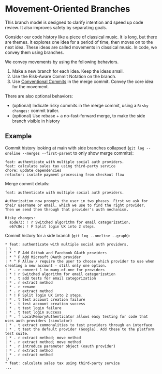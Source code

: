 # Movement-Oriented Branches

This branch model is designed to clarify intention and speed up code review. It also improves safety by separating goals.

Consider our code history like a piece of classical music. It is long, but there are themes. It explores one idea for a period of time, then moves on to the next idea. These ideas are called movements in classical music. In code, we convey them using branches.

We convey movements by using the following behaviors.

1. Make a new branch for each idea. Keep the ideas small.
2. Use the Risk-Aware Commit Notation on the branch.
3. Use [Conventional Commits](https://www.conventionalcommits.org/en/v1.0.0/) in the merge commit. Convey the core idea for the movement.

There are also optional behaviors:

* (optional) Indicate risky commits in the merge commit, using a `Risky changes:` commit trailer. 
* (optional) Use rebase + a no-fast-forward merge, to make the side branch visible in history

## Example

Commit history looking at main with side branches collapsed (`git log --oneline --merges --first-parent` to only show merge commits):
```
feat: authenticate with multiple social auth providers.
feat: calculate sales tax using third-party service
chore: update dependencies
refactor: isolate payment processing from checkout flow
```

Merge commit details:
```
feat: authenticate with multiple social auth providers.

Authorization now prompts the user in two phases. First we ask for
their username or email, which we use to find the right provider.
Then we send them through that provider's auth mechanism.

Risky changes:
  a5de73: ! r Switched algorithm for email categorization.
  e67c8e: ! F Split login UX into 2 steps.
```

Commit history for a side branch (`git log --oneline --graph`):
```
* feat: authenticate with multiple social auth providers.
| \
| * ^ F Add Github and Facebook OAuth providers
| * ^ F Add Microsft OAuth provider
| * ^ F Allow / require the user to choose which provider to use when creating a new account - still only one option.
| * . r convert 1 to many-of-one for providers
| * ! r Switched algorithm for email categorization
| * . t add tests for email categorization
| * . r extract method
| * . r rename
| * . r extract method
| * ! F Split login UX into 2 steps.
| * . t test account creation failure
| * . t test account creation success
| * . t test login failure
| * . t test login success
| * . f LocalMemoryAuthenticator allows easy testing for code that uses auth providers (simulator)
| * . t extract commonalities to test providers through an interface
| * . t test the default provider (Google). Add these to the platform test suite.
| * . r extract method; move method
| * . r extract method; move method
| * . r introduce parameter object (oauth provider)
| * . r extract method
| * . r extract method
|/
* feat: calculate sales tax using third-party service
...
```
